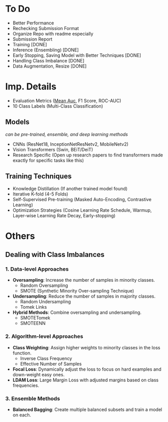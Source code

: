 # To Do

- Better Performance
- Rechecking Submission Format
- Organize Repo with readme especially
- Submission Report
- Training [DONE]
- Inference (Ensembling) [DONE]
- Early Stopping, Saving Model with Better Techniques [DONE]
- Handling Class Imbalance [DONE]
- Data Augmentation, Resize [DONE]

# Imp. Details
- Evaluation Metrics (<u>Mean Auc</u>, F1 Score, ROC-AUC)
- 10 Class Labels (Multi-Class Classification)

## Models
*can be pre-trained, ensemble, and deep learning methods*
- CNNs (ResNet18, InceptionNetResNetv2, MobileNetv2)
- Vision Transformers (Swin, BEiT/DeiT)
- Research Specific (Open up research papers to find transformers made exactly for specific tasks like this)

## Training Techniques
- Knowledge Distillation (If another trained model found)
- Iterative K-fold (4-5 Folds)
- Self-Supervised Pre-training (Masked Auto-Encoding, Contrastive Learning)
- Optimization Strategies (Cosine Learning Rate Schedule, Warmup, Layer-wise Learning Rate Decay, Early-stopping)

# Others

## Dealing with Class Imbalances

### 1. Data-level Approaches

- **Oversampling**: Increase the number of samples in minority classes.
  - Random Oversampling
  - SMOTE (Synthetic Minority Over-sampling Technique)
- **Undersampling**: Reduce the number of samples in majority classes.
  - Random Undersampling
  - Tomek Links
- **Hybrid Methods**: Combine oversampling and undersampling.
  - SMOTETomek
  - SMOTEENN

### 2. Algorithm-level Approaches

- **Class Weighting**: Assign higher weights to minority classes in the loss function.
  - Inverse Class Frequency
  - Effective Number of Samples
- **Focal Loss**: Dynamically adjust the loss to focus on hard examples and down-weight easy ones.
- **LDAM Loss**: Large Margin Loss with adjusted margins based on class frequencies.

### 3. Ensemble Methods

- **Balanced Bagging**: Create multiple balanced subsets and train a model on each.